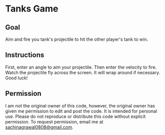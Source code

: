 # Tanks Game

## Goal
Aim and fire you tank's projectile to hit the other player's tank to win.
## Instructions 
First, enter an angle to aim your projectile. Then enter the velocity to fire. Watch the projectile fly across the screen. It will wrap around if necessary. Good luck!
## Permission
I am not the original owner of this code, however, the original owner has given me permission to edit and post the code. It is intended for personal use. Please do not reproduce or distribute this code without explicit permission. To request permission, email me at sachinagrawal0808@gmail.com.

